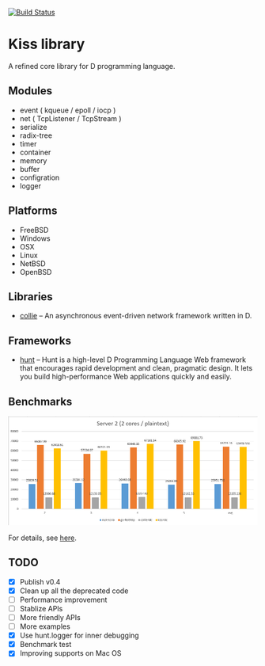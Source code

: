 [![Build Status](https://travis-ci.org/huntlabs/hunt.svg?branch=master)](https://travis-ci.org/huntlabs/kiss)

# Kiss library
A refined core library for D programming language.

## Modules
 * event ( kqueue / epoll / iocp )
 * net ( TcpListener / TcpStream )
 * serialize
 * radix-tree
 * timer
 * container
 * memory
 * buffer
 * configration
 * logger

## Platforms
 * FreeBSD
 * Windows
 * OSX
 * Linux
 * NetBSD
 * OpenBSD

## Libraries
 * [collie](https://github.com/huntlabs/collie) – An asynchronous event-driven network framework written in D.

## Frameworks
 * [hunt](https://github.com/huntlabs/hunt) – Hunt is a high-level D Programming Language Web framework that encourages rapid development and clean, pragmatic design. It lets you build high-performance Web applications quickly and easily.

## Benchmarks
![Benchmark](docs/images/benchmark-2.png)

For details, see [here](docs/benchmark.md).

## TODO
- [x] Publish v0.4
- [x] Clean up all the deprecated code
- [ ] Performance improvement
- [ ] Stablize APIs
- [ ] More friendly APIs
- [ ] More examples
- [x] Use hunt.logger for inner debugging
- [x] Benchmark test
- [x] Improving supports on Mac OS
